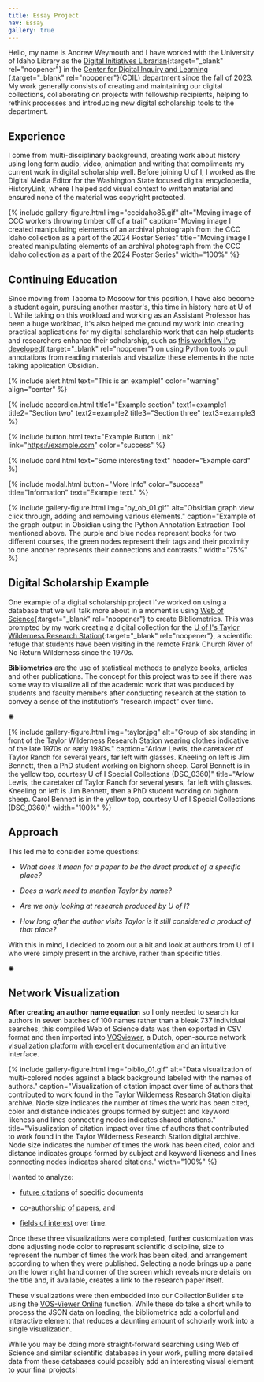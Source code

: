 ```yaml
---
title: Essay Project
nav: Essay
gallery: true
---
```


Hello, my name is Andrew Weymouth and I have worked with the University of Idaho Library as the [Digital Initiatives Librarian](https://www.lib.uidaho.edu/about/people/aweymouth.html){:target="_blank" rel="noopener"} in the [Center for Digital Inquiry and Learning ](https://cdil.lib.uidaho.edu/){:target="_blank" rel="noopener"}(CDIL) department since the fall of 2023. My work generally consists of creating and maintaining our digital collections, collaborating on projects with fellowship recipients, helping to rethink processes and introducing new digital scholarship tools to the department.

## Experience

I come from multi-disciplinary background, creating work about history using long form audio, video, animation and writing that compliments my current work in digital scholarship well. Before joining U of I, I worked as the Digital Media Editor for the Washington State focused digital encyclopedia, HistoryLink, where I helped add visual context to written material and ensured none of the material was copyright protected. 

{% include gallery-figure.html img="cccidaho85.gif" alt="Moving image of CCC workers throwing timber off of a trail" caption="Moving image I created manipulating elements of an archival photograph from the CCC Idaho collection as a part of the 2024 Poster Series" title="Moving image I created manipulating elements of an archival photograph from the CCC Idaho collection as a part of the 2024 Poster Series" width="100%" %}

## Continuing Education

Since moving from Tacoma to Moscow for this position, I have also become a student again, pursuing another master's, this time in history here at U of I. While taking on this workload and working as an Assistant Professor has been a huge workload, it's also helped me ground my work into creating practical applications for my digital scholarship work that can help students and researchers enhance their scholarship, such as [this workflow I've developed](https://aweymo-ui.github.io/python_obsidian/){:target="_blank" rel="noopener"} on using Python tools to pull annotations from reading materials and visualize these elements in the note taking application Obsidian.  

{% include alert.html text="This is an example!" color="warning" align="center" %}

{% include accordion.html title1="Example section" text1=example1 title2="Section two" text2=example2 title3="Section three" text3=example3 %}

{% include button.html text="Example Button Link" link="https://example.com" color="success" %}

{% include card.html text="Some interesting text" header="Example card" %}

{% include modal.html button="More Info" color="success" title="Information" text="Example text." %}

{% include gallery-figure.html img="py_ob_01.gif" alt="Obsidian graph view click through, adding and removing various elements." caption="Example of the graph output in Obsidian using the Python Annotation Extraction Tool mentioned above. The purple and blue nodes represent books for two different courses, the green nodes represent their tags and their proximity to one another represents their connections and contrasts." width="75%" %}

## Digital Scholarship Example

One example of a digital scholarship project I've worked on using a database that we will talk more about in a moment is using [Web of Science](https://www.webofscience.com/wos/woscc/basic-search){:target="_blank" rel="noopener"} to create Bibliometrics. This was prompted by my work creating a digital collection for the [U of I's Taylor Wilderness Research Station](https://www.lib.uidaho.edu/digital/taylor-archive/){:target="_blank" rel="noopener"}, a scientific refuge that students have been visiting in the remote Frank Church River of No Return Wilderness since the 1970s.

**Bibliometrics** are the use of statistical methods to analyze books, articles and other publications. The concept for this project was to see if there was some way to visualize all of the academic work that was produced by students and faculty members after conducting research at the station to convey a sense of the institution’s “research impact” over time. 

<div class="symbol-container">
    <p class="symbol">&#10042;</p>
</div>

{% include gallery-figure.html img="taylor.jpg" alt="Group of six standing in front of the Taylor Wilderness Research Station wearing clothes indicative of the late 1970s or early 1980s." caption="Arlow Lewis, the caretaker of Taylor Ranch for several years, far left with glasses. Kneeling on left is Jim Bennett, then a PhD student working on bighorn sheep. Carol Bennett is in the yellow top, courtesy U of I Special Collections (DSC_0360)" title="Arlow Lewis, the caretaker of Taylor Ranch for several years, far left with glasses. Kneeling on left is Jim Bennett, then a PhD student working on bighorn sheep. Carol Bennett is in the yellow top, courtesy U of I Special Collections (DSC_0360)" width="100%" %}

## Approach

This led me to consider some questions: 

* _What does it mean for a paper to be the direct product of a specific place?_ 

* _Does a work need to mention Taylor by name?_ 

* _Are we only looking at research produced by U of I?_ 

* _How long after the author visits Taylor is it still considered a product of that place?_ 

With this in mind, I decided to zoom out a bit and look at authors from U of I who were simply present in the archive, rather than specific titles.

<div class="symbol-container">
    <p class="symbol">&#10042;</p>
</div>

## Network Visualization

**After creating an author name equation** so I only needed to search for authors in seven batches of 100 names rather than a bleak 737 individual searches, this compiled Web of Science data was then exported in CSV format and then imported into [VOSviewer](https://www.vosviewer.com/), a Dutch, open-source network visualization platform with excellent documentation and an intuitive interface.

{% include gallery-figure.html img="biblio_01.gif" alt="Data visualization of multi-colored nodes against a black background labeled with the names of authors." caption="Visualization of citation impact over time of authors that contributed to work found in the Taylor Wilderness Research Station digital archive. Node size indicates the number of times the work has been cited, color and distance indicates groups formed by subject and keyword likeness and lines connecting nodes indicates shared citations."  title="Visualization of citation impact over time of authors that contributed to work found in the Taylor Wilderness Research Station digital archive. Node size indicates the number of times the work has been cited, color and distance indicates groups formed by subject and keyword likeness and lines connecting nodes indicates shared citations." width="100%" %}

I wanted to analyze: 

* [future citations](https://www.lib.uidaho.edu/digital/taylor-archive/citation.html) of specific documents 

* [co-authorship of papers](https://www.lib.uidaho.edu/digital/taylor-archive/coauthorship.html), and 

* [fields of interest](https://www.lib.uidaho.edu/digital/taylor-archive/keywords.html) over time. 

Once these three visualizations were completed, further customization was done adjusting node color to represent scientific discipline, size to represent the number of times the work has been cited, and arrangement according to when they were published. Selecting a node brings up a pane on the lower right hand corner of the screen which reveals more details on the title and, if available, creates a link to the research paper itself.

These visualizations were then embedded into our CollectionBuilder site using the [VOS-Viewer Online](https://github.com/neesjanvaneck/VOSviewer-Online) function. While these do take a short while to process the JSON data on loading, the bibliometrics add a colorful and interactive element that reduces a daunting amount of scholarly work into a single visualization.

While you may be doing more straight-forward searching using Web of Science and similar scientific databases in your work, pulling more detailed data from these databases could possibly add an interesting visual element to your final projects!